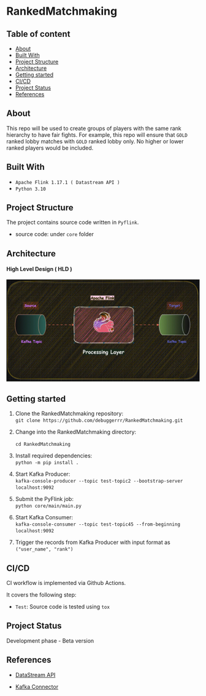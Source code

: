 # RankedMatchmaking

## Table of content

+ [About](#about)
+ [Built With](#built-with)
+ [Project Structure](#project-structure)
+ [Architecture](#architecture)
+ [Getting started](#getting-started)
+ [CI/CD](#cicd)
+ [Project Status](#project-status)
+ [References](#references)

## About

This repo will be used to create groups of players with the same rank hierarchy to have fair fights. For example, this repo
will ensure that `GOLD` ranked lobby matches with `GOLD` ranked lobby only. No higher or lower ranked players would be included.

## Built With

* `Apache Flink 1.17.1 ( Datastream API )`
* `Python 3.10`

## Project Structure

The project contains source code written in `Pyflink`.
* source code: under `core` folder

## Architecture

#### High Level Design ( HLD )

![HLD](Docs/RankedMatchmaking.gif)


## Getting started

1) Clone the RankedMatchmaking repository:  
   `git clone https://github.com/debuggerrr/RankedMatchmaking.git`  


2) Change into the RankedMatchmaking directory:  

   `cd RankedMatchmaking`  


3) Install required dependencies:  
   `python -m pip install .`  


4) Start Kafka Producer:  
   `kafka-console-producer --topic test-topic2 --bootstrap-server localhost:9092`  


5) Submit the PyFlink job:  
   `python core/main/main.py`  


6) Start Kafka Consumer:  
   `kafka-console-consumer --topic test-topic45 --from-beginning  localhost:9092`   


7) Trigger the records from Kafka Producer with input format as `("user_name", "rank")`


## CI/CD
CI workflow is implemented via Github Actions.

It covers the following step:
* `Test`: Source code is tested using `tox`

## Project Status
Development phase - Beta version

## References

- [DataStream API](https://nightlies.apache.org/flink/flink-docs-release-1.17/docs/dev/datastream/overview/)  

- [Kafka Connector](https://nightlies.apache.org/flink/flink-docs-release-1.17/docs/connectors/datastream/kafka/)

